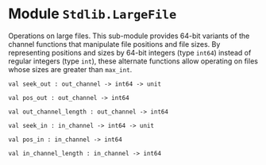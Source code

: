 # Module `Stdlib.LargeFile`
Operations on large files. This sub-module provides 64-bit variants of the channel functions that manipulate file positions and file sizes. By representing positions and sizes by 64-bit integers (type `int64`) instead of regular integers (type `int`), these alternate functions allow operating on files whose sizes are greater than `max_int`.
```
val seek_out : out_channel -> int64 -> unit
```
```
val pos_out : out_channel -> int64
```
```
val out_channel_length : out_channel -> int64
```
```
val seek_in : in_channel -> int64 -> unit
```
```
val pos_in : in_channel -> int64
```
```
val in_channel_length : in_channel -> int64
```